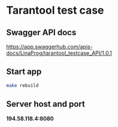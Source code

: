# Tarantool test case

## Swagger API docs 

https://app.swaggerhub.com/apis-docs/LinaProg/tarantool_testcase_API/1.0.1

## Start app

```bash
make rebuild 
```

## Server host and port
**194.58.118.4:8080**